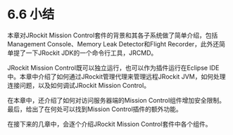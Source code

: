 <a name="6.6"></a>
# 6.6 小结

本章对JRockit Mission Control套件的背景和其各子系统做了简单介绍，包括Management Console、Memory Leak Detector和Flight Recorder，此外还简单提了一下JRockit JDK的一个命令行工具，JRCMD。

JRockit Mission Control既可以独立运行，也可以作为插件运行在Eclipse IDE中。本章中介绍了如何通过JRockit管理代理来管理远程JRockit JVM，如何处理连接问题，以及如何调试JRockit Mission Control。

在本章中，还介绍了如何对访问服务器端的Mission Control组件增加安全限制。最后，给出了在何处可以找到Mission Control插件的额外功能。

在接下来的几章中，会逐个介绍JRockit Mission Control套件中各个组件。